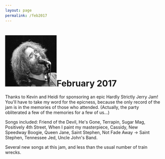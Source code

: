 ```yaml
---
layout: page
permalink: /feb2017
---
```


<h1><img class="ui avatar image" src="/images/jerryavatar.jpg">February 2017</h1>

Thanks to Kevin and Heidi for sponsoring an epic Hardly Strictly Jerry Jam!  You'll have to take my word for the epicness, because the only record of the jam is in the memories of those who attended. (Actually, the party obliterated a few of the memories for a few of us...) 

Songs included: Friend of the Devil, He's Gone, Terrapin, Sugar Mag, Positively 4th Street, When I paint my masterpiece, Cassidy, New Speedway Boogie, Queen Jane, Saint Stephen, Not Fade Away -> Saint Stephen, Tennessee Jed, Uncle John's Band.

Several new songs at this jam, and less than the usual number of train wrecks.
